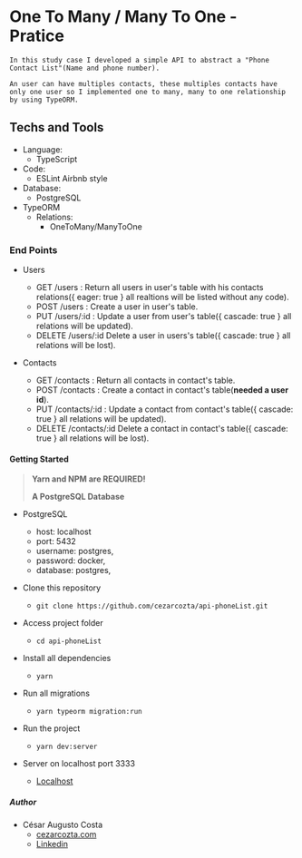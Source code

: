 # One To Many / Many To One - Pratice

`In this study case I developed a simple API to abstract a "Phone Contact List"(Name and phone number).`

`An user can have multiples contacts, these multiples contacts have only one user so I implemented one to many, many to one relationship by using TypeORM.`

## Techs and Tools

- Language:
  - TypeScript
- Code:
  - ESLint Airbnb style
- Database:
  - PostgreSQL
- TypeORM
  - Relations:
    - OneToMany/ManyToOne

### End Points

- Users
  - GET /users : Return all users in user's table with his contacts relations({ eager: true } all realtions will be listed without any code).
  - POST /users : Create a user in user's table.
  - PUT /users/:id : Update a user from user's table({ cascade: true } all relations will be updated).
  - DELETE /users/:id Delete a user in users's table({ cascade: true } all relations will be lost).

- Contacts
  - GET /contacts : Return all contacts in contact's table.
  - POST /contacts : Create a contact in contact's table(**needed a user id**).
  - PUT /contacts/:id : Update a contact from contact's table({ cascade: true } all relations will be updated).
  - DELETE /contacts/:id Delete a contact in contact's table({ cascade: true } all relations will be lost).

#### Getting Started

> **Yarn and NPM are REQUIRED!**
>
> **A PostgreSQL Database**

- PostgreSQL
  - host: localhost
  - port: 5432
  - username: postgres,
  - password: docker,
  - database: postgres,

- Clone this repository
  - ```git clone https://github.com/cezarcozta/api-phoneList.git```

- Access project folder
  - ```cd api-phoneList```

- Install all dependencies
  - ```yarn```

- Run all migrations
  - ```yarn typeorm migration:run```

- Run the project
  - ```yarn dev:server```

- Server on localhost port 3333
  - [Localhost](http://localhost:3333)

##### Author

- César Augusto Costa
  - [cezarcozta.com](https://cezarcozta.com)
  - [Linkedin](https://www.linkedin.com/in/cezarcozta)
